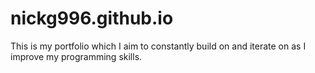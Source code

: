 # nickg996.github.io
This is my portfolio which I aim to constantly build on and iterate on as I improve my programming skills. 
